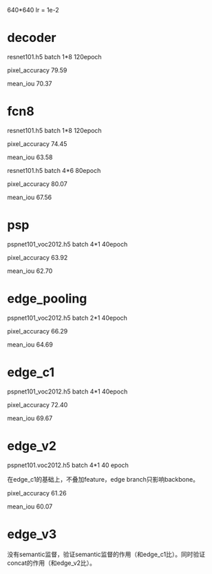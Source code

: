 640*640
lr = 1e-2

# decoder
resnet101.h5 batch 1*8  120epoch

pixel_accuracy       79.59
 
mean_iou             70.37

# fcn8
resnet101.h5 batch 1*8 120epoch

pixel_accuracy       74.45 

mean_iou             63.58

resnet101.h5 batch 4*6 80epoch

pixel_accuracy       80.07
 
mean_iou             67.56

# psp
pspnet101_voc2012.h5 batch 4*1 40epoch

pixel_accuracy       63.92 

mean_iou             62.70

# edge_pooling
pspnet101_voc2012.h5 batch 2*1 40epoch

pixel_accuracy       66.29 

mean_iou             64.69

# edge_c1
pspnet101_voc2012.h5 batch 4*1 40epoch

pixel_accuracy       72.40
 
mean_iou             69.67

# edge_v2
pspnet101.voc2012.h5 batch 4*1 40 epoch

在edge_c1的基础上，不叠加feature，edge branch只影响backbone。

pixel_accuracy       61.26
 
mean_iou             60.07

# edge_v3
没有semantic监督，验证semantic监督的作用（和edge_c1比）。同时验证concat的作用（和edge_v2比）。

